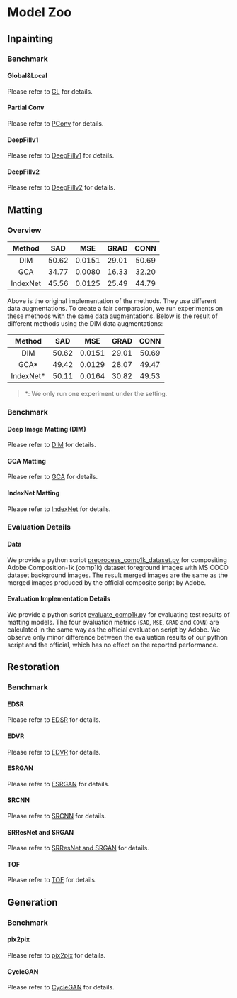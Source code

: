 # Model Zoo

## Inpainting

### Benchmark

#### Global&Local

Please refer to [GL](https://github.com/open-mmlab/mmediting/blob/master/configs/inpainting/global_local) for details.

#### Partial Conv

Please refer to [PConv](https://github.com/open-mmlab/mmediting/blob/master/configs/inpainting/partial_conv) for details.

#### DeepFillv1

Please refer to [DeepFillv1](https://github.com/open-mmlab/mmediting/blob/master/configs/inpainting/deepfillv1) for details.

#### DeepFillv2

Please refer to [DeepFillv2](https://github.com/open-mmlab/mmediting/blob/master/configs/inpainting/deepfillv2) for details.


## Matting

### Overview

|        Method       |  SAD  |   MSE  |  GRAD |  CONN |
|:-------------------:|:-----:|:------:|:-----:|:-----:|
|        DIM          | 50.62 | 0.0151 | 29.01 | 50.69 |
|        GCA          | 34.77 | 0.0080 | 16.33 | 32.20 |
|      IndexNet       | 45.56 | 0.0125 | 25.49 | 44.79 |

Above is the original implementation of the methods. They use different data augmentations. To create a fair comparasion, we run experiments on these methods with the same data augmentations. Below is the result of different methods using the DIM data augmentations:

|        Method       |  SAD  |   MSE  |  GRAD |  CONN |
|:-------------------:|:-----:|:------:|:-----:|:-----:|
|        DIM          | 50.62 | 0.0151 | 29.01 | 50.69 |
|        GCA*         | 49.42 | 0.0129 | 28.07 | 49.47 |
|      IndexNet*      | 50.11 | 0.0164 | 30.82 | 49.53 |

> *: We only run one experiment under the setting.

### Benchmark

#### Deep Image Matting (DIM)

Please refer to [DIM](https://github.com/open-mmlab/mmediting/blob/master/configs/mattors/dim) for details.

#### GCA Matting

Please refer to [GCA](https://github.com/open-mmlab/mmediting/blob/master/configs/mattors/gca) for details.

#### IndexNet Matting

Please refer to [IndexNet](https://github.com/open-mmlab/mmediting/blob/master/configs/mattors/indexnet) for details.

### Evaluation Details

#### Data

We provide a python script [preprocess_comp1k_dataset.py](https://github.com/open-mmlab/mmediting/blob/master/tools/preprocess_comp1k_dataset.py) for compositing Adobe Composition-1k (comp1k) dataset foreground images with MS COCO dataset background images. The result merged images are the same as the merged images produced by the official composite script by Adobe.

#### Evaluation Implementation Details

We provide a python script [evaluate_comp1k.py](https://github.com/open-mmlab/mmediting/blob/master/tools/evaluate_comp1k.py) for evaluating test results of matting models. The four evaluation metrics (`SAD`, `MSE`, `GRAD` and `CONN`) are calculated in the same way as the official evaluation script by Adobe. We observe only minor difference between the evaluation results of our python script and the official, which has no effect on the reported performance.


## Restoration

### Benchmark

#### EDSR

Please refer to [EDSR](https://github.com/open-mmlab/mmediting/blob/master/configs/restorers/edsr) for details.

#### EDVR

Please refer to [EDVR](https://github.com/open-mmlab/mmediting/blob/master/configs/restorers/edvr) for details.

#### ESRGAN

Please refer to [ESRGAN](https://github.com/open-mmlab/mmediting/blob/master/configs/restorers/esrgan) for details.

#### SRCNN

Please refer to [SRCNN](https://github.com/open-mmlab/mmediting/blob/master/configs/restorers/srcnn) for details.

#### SRResNet and SRGAN

Please refer to [SRResNet and SRGAN](https://github.com/open-mmlab/mmediting/blob/master/configs/restorers/srresnet_srgan) for details.

#### TOF

Please refer to [TOF](https://github.com/open-mmlab/mmediting/blob/master/configs/restorers/tof) for details.


## Generation

### Benchmark

#### pix2pix

Please refer to [pix2pix](https://github.com/open-mmlab/mmediting/blob/master/configs/synthesizers/pix2pix) for details.

#### CycleGAN

Please refer to [CycleGAN](https://github.com/open-mmlab/mmediting/blob/master/configs/synthesizers/cyclegan) for details.
